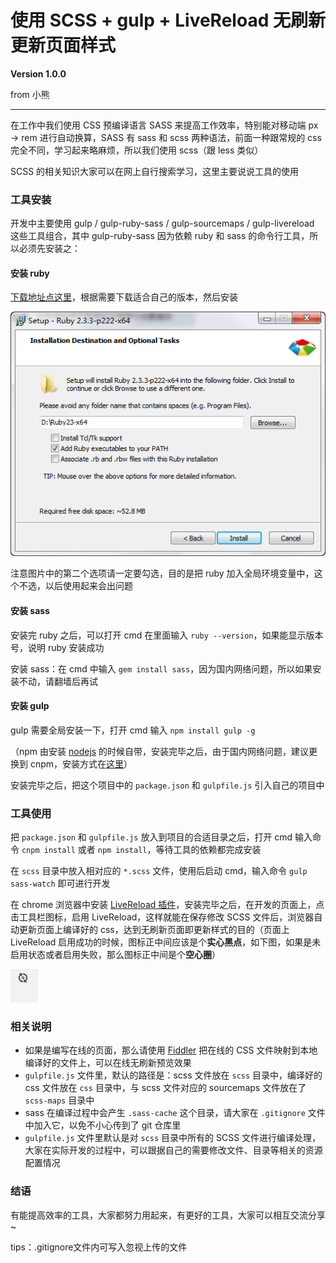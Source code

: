 # 使用 SCSS + gulp + LiveReload 无刷新更新页面样式

**Version 1.0.0**

from 小熊

----

在工作中我们使用 CSS 预编译语言 SASS 来提高工作效率，特别能对移动端 px → rem 进行自动换算，SASS 有 sass 和 scss 两种语法，前面一种跟常规的 css 完全不同，学习起来略麻烦，所以我们使用 scss（跟 less 类似）

SCSS 的相关知识大家可以在网上自行搜索学习，这里主要说说工具的使用

### 工具安装

开发中主要使用 gulp / gulp-ruby-sass / gulp-sourcemaps / gulp-livereload 这些工具组合，其中 gulp-ruby-sass 因为依赖 ruby 和 sass 的命令行工具，所以必须先安装之：

#### 安装 ruby

[下载地址点这里](https://rubyinstaller.org/downloads/)，根据需要下载适合自己的版本，然后安装

![Ruby 安装截图](./2016-12-08_202159.png)

注意图片中的第二个选项请一定要勾选，目的是把 ruby 加入全局环境变量中，这个不选，以后使用起来会出问题

#### 安装 sass

安装完 ruby 之后，可以打开 cmd 在里面输入 `ruby --version`，如果能显示版本号，说明 ruby 安装成功

安装 sass：在 cmd 中输入 `gem install sass`，因为国内网络问题，所以如果安装不动，请翻墙后再试

#### 安装 gulp

gulp 需要全局安装一下，打开 cmd 输入 `npm install gulp -g`

（npm 由安装 [nodejs](https://nodejs.org/zh-cn/download/) 的时候自带，安装完毕之后，由于国内网络问题，建议更换到 cnpm，安装方式在[这里](http://npm.taobao.org/)）

安装完毕之后，把这个项目中的 `package.json` 和 `gulpfile.js` 引入自己的项目中

### 工具使用

把 `package.json` 和 `gulpfile.js` 放入到项目的合适目录之后，打开 cmd 输入命令 `cnpm install` 或者  `npm install`，等待工具的依赖都完成安装

在 `scss` 目录中放入相对应的 `*.scss` 文件，使用后启动 cmd，输入命令 `gulp sass-watch` 即可进行开发

在 chrome 浏览器中安装 [LiveReload 插件](https://chrome.google.com/webstore/detail/livereload/jnihajbhpnppcggbcgedagnkighmdlei)，安装完毕之后，在开发的页面上，点击工具栏图标，启用 LiveReload，这样就能在保存修改 SCSS 文件后，浏览器自动更新页面上编译好的 css，达到无刷新页面即更新样式的目的（页面上 LiveReload 启用成功的时候，图标正中间应该是个**实心黑点**，如下图，如果是未启用状态或者启用失败，那么图标正中间是个**空心圈**）

![LiveReload 使用示意](./live-reload.gif)

### 相关说明

- 如果是编写在线的页面，那么请使用 [Fiddler](http://www.telerik.com/fiddler) 把在线的 CSS 文件映射到本地编译好的文件上，可以在线无刷新预览效果
- `gulpfile.js` 文件里，默认的路径是：scss 文件放在 `scss` 目录中，编译好的 css 文件放在 `css` 目录中，与 scss 文件对应的 sourcemaps 文件放在了 `scss-maps` 目录中
- sass 在编译过程中会产生 `.sass-cache` 这个目录，请大家在 `.gitignore` 文件中加入它，以免不小心传到了 git 仓库里
- `gulpfile.js` 文件里默认是对 `scss` 目录中所有的 SCSS 文件进行编译处理，大家在实际开发的过程中，可以跟据自己的需要修改文件、目录等相关的资源配置情况

### 结语

有能提高效率的工具，大家都努力用起来，有更好的工具，大家可以相互交流分享~


tips：.gitignore文件内可写入忽视上传的文件